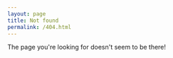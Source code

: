 ```yaml
---
layout: page
title: Not found
permalink: /404.html
---
```


<p class="text-center alt-lead">
  The page you're looking for doesn't seem to be there!
</p>

<script>
  var GOOG_FIXURL_LANG = "en";
  var GOOG_FIXURL_SITE = "{{ site.url }}";
</script>
<script src="//linkhelp.clients.google.com/tbproxy/lh/wm/fixurl.js"></script>